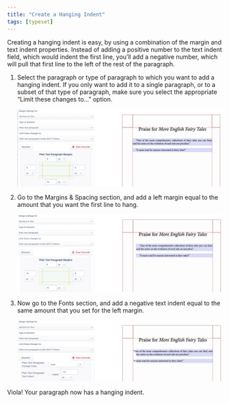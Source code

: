 ```yaml
---
title: "Create a Hanging Indent"
tags: [typeset]
---
```

 
<html><body><section data-type="chapter" class="hsecchapter" data-hederis-type="hsecchapter" id="hanging-indent" data-pi-attrs="id: hanging-indent; data-tags: typeset;" role="doc-chapter" data-tags="typeset" data-author-name=" " data-book-title=" " title="Create a Hanging Indent"><p class="hblkp" data-hederis-type="hblkp" id="pZTVa9MHX">Creating a hanging indent is easy, by using a combination of the margin and text indent properties. Instead of adding a positive number to the text indent field, which would indent the first line, you&#8217;ll add a negative number, which will pull that first line to the left of the rest of the paragraph.</p><ol class="hwprnumlist" data-hederis-type="hwprnumlist" id="puNkE3HFb"><li class="hblkoli" data-hederis-type="hblkoli" id="li0DEmGvT1"><p class="hblkoli" data-hederis-type="hblklip" id="p61CmEcXV">Select the paragraph or type of paragraph to which you want to add a hanging indent. If you only want to add it to a single paragraph, or to a subset of that type of paragraph, make sure you select the appropriate &#8220;Limit these changes to&#8230;&#8221; option.</p><img data-hederis-type="hblkimg" class="hblkimg" id="p7ZMQfrBB" src="/images/hanging1.png" data-img-src="/images/hanging1.png"/></li><li class="hblkoli" data-hederis-type="hblkoli" id="litlkQKm7m"><p class="hblkoli" data-hederis-type="hblklip" id="p1mmZ4vFd">Go to the Margins &amp; Spacing section, and add a left margin equal to the amount that you want the first line to hang.</p><img data-hederis-type="hblkimg" class="hblkimg" id="p0dg4Rwg5" src="/images/hanging2.png" data-img-src="/images/hanging2.png"/></li><li class="hblkoli" data-hederis-type="hblkoli" id="lizid5h1GR"><p class="hblkoli" data-hederis-type="hblklip" id="pstIOo6rT">Now go to the Fonts section, and add a negative text indent equal to the same amount that you set for the left margin.</p><img data-hederis-type="hblkimg" class="hblkimg" id="p2No3VvvK" src="/images/hanging3.png" data-img-src="/images/hanging3.png"/></li></ol><p class="hblkp" data-hederis-type="hblkp" id="pKcAMnvyF">Viola! Your paragraph now has a hanging indent.</p></section></body></html>
